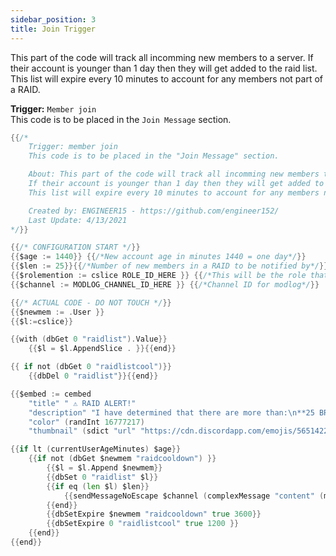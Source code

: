 ```yaml
---
sidebar_position: 3
title: Join Trigger
---
```


This part of the code will track all incomming new members to a server. If their account is younger than 1 day then they will get added to the raid list. This list will expire every 10 minutes to account for any members not part of a RAID.

**Trigger:** `Member join`  
This code is to be placed in the `Join Message` section.

```go
{{/*
	Trigger: member join
	This code is to be placed in the "Join Message" section.

	About: This part of the code will track all incomming new members to a server.
    If their account is younger than 1 day then they will get added to the raid list.
    This list will expire every 10 minutes to account for any members not part of a RAID.

	Created by: ENGINEER15 - https://github.com/engineer152/
	Last Update: 4/13/2021
*/}}

{{/* CONFIGURATION START */}}
{{$age := 1440}} {{/*New account age in minutes 1440 = one day*/}}
{{$len := 25}}{{/*Number of new members in a RAID to be notified by*/}}
{{$rolemention := cslice ROLE_ID_HERE }} {{/*This will be the role that gets pinged. MAKE SURE YOU CHANGE ROLE_ID_HERE WITH YOUR ROLE ID!*/}}
{{$channel := MODLOG_CHANNEL_ID_HERE }} {{/*Channel ID for modlog*/}}

{{/* ACTUAL CODE - DO NOT TOUCH */}}
{{$newmem := .User }}
{{$l:=cslice}}

{{with (dbGet 0 "raidlist").Value}}
    {{$l = $l.AppendSlice . }}{{end}}

{{ if not (dbGet 0 "raidlistcool")}}
    {{dbDel 0 "raidlist"}}{{end}}

{{$embed := cembed
    "title" " ⚠ RAID ALERT!"
    "description" "I have determined that there are more than:\n**25 BRAND NEW ACCOUNTS**\nthat just joined the server!\n\n__Options:__\n1. `-raid kick` - Kicks all raid members.\n2. `-raid ban` - Bans all raid members.\n3. `-raid clear` - Clear Raid List"
    "color" (randInt 16777217)
    "thumbnail" (sdict "url" "https://cdn.discordapp.com/emojis/565142262401728512.png" )}}

{{if lt (currentUserAgeMinutes) $age}}
	{{if not (dbGet $newmem "raidcooldown") }}
        {{$l = $l.Append $newmem}}
        {{dbSet 0 "raidlist" $l}}
        {{if eq (len $l) $len}}
            {{sendMessageNoEscape $channel (complexMessage "content" (mentionRoleID $rolemention) "embed" $embed) }}
        {{end}}
        {{dbSetExpire $newmem "raidcooldown" true 3600}}
        {{dbSetExpire 0 "raidlistcool" true 1200 }}
    {{end}}
{{end}}
```
